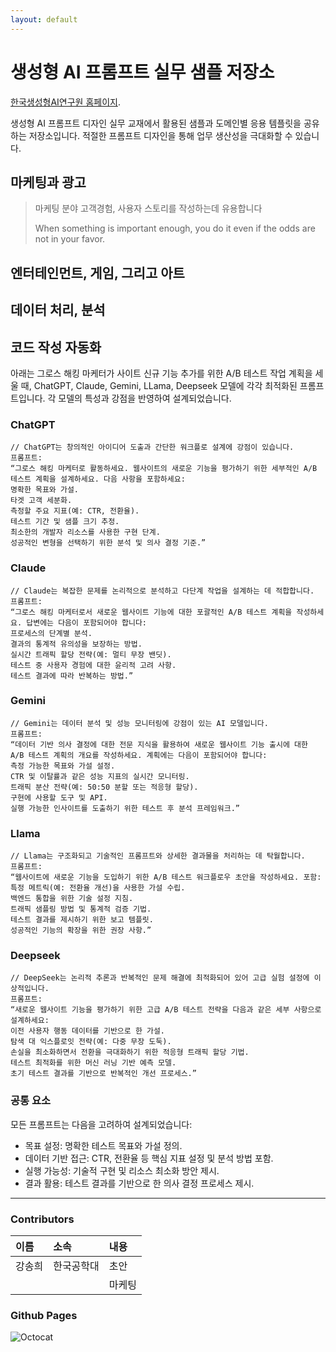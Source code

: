 ```yaml
---
layout: default
---
```


# 생성형 AI 프롬프트 실무 샘플 저장소

[한국생성형AI연구원 홈페이지](./another-page.html).

생성형 AI 프롬프트 디자인 실무 교재에서 활용된 샘플과 도메인별 응용 템플릿을 공유하는 저장소입니다. 
적절한 프롬프트 디자인을 통해 업무 생산성을 극대화할 수 있습니다. 

## 마케팅과 광고

> 마케팅 분야 고객경험, 사용자 스토리를 작성하는데 유용합니다
>
> When something is important enough, you do it even if the odds are not in your favor.

## 엔터테인먼트, 게임, 그리고 아트

## 데이터 처리, 분석

## 코드 작성 자동화 

아래는 그로스 해킹 마케터가 사이트 신규 기능 추가를 위한 A/B 테스트 작업 계획을 세울 때, 
ChatGPT, Claude, Gemini, LLama, Deepseek 모델에 각각 최적화된 프롬프트입니다. 
각 모델의 특성과 강점을 반영하여 설계되었습니다.

### ChatGPT
```ChatGPT
// ChatGPT는 창의적인 아이디어 도출과 간단한 워크플로 설계에 강점이 있습니다.
프롬프트:
“그로스 해킹 마케터로 활동하세요. 웹사이트의 새로운 기능을 평가하기 위한 세부적인 A/B 테스트 계획을 설계하세요. 다음 사항을 포함하세요:
명확한 목표와 가설.
타겟 고객 세분화.
측정할 주요 지표(예: CTR, 전환율).
테스트 기간 및 샘플 크기 추정.
최소한의 개발자 리소스를 사용한 구현 단계.
성공적인 변형을 선택하기 위한 분석 및 의사 결정 기준.”
```
### Claude
```Claude
// Claude는 복잡한 문제를 논리적으로 분석하고 다단계 작업을 설계하는 데 적합합니다.
프롬프트:
“그로스 해킹 마케터로서 새로운 웹사이트 기능에 대한 포괄적인 A/B 테스트 계획을 작성하세요. 답변에는 다음이 포함되어야 합니다:
프로세스의 단계별 분석.
결과의 통계적 유의성을 보장하는 방법.
실시간 트래픽 할당 전략(예: 멀티 무장 밴딧).
테스트 중 사용자 경험에 대한 윤리적 고려 사항.
테스트 결과에 따라 반복하는 방법.”
```
### Gemini
```Gemini
// Gemini는 데이터 분석 및 성능 모니터링에 강점이 있는 AI 모델입니다.
프롬프트:
“데이터 기반 의사 결정에 대한 전문 지식을 활용하여 새로운 웹사이트 기능 출시에 대한 A/B 테스트 계획의 개요를 작성하세요. 계획에는 다음이 포함되어야 합니다:
측정 가능한 목표와 가설 설정.
CTR 및 이탈률과 같은 성능 지표의 실시간 모니터링.
트래픽 분산 전략(예: 50:50 분할 또는 적응형 할당).
구현에 사용할 도구 및 API.
실행 가능한 인사이트를 도출하기 위한 테스트 후 분석 프레임워크.”
```
### Llama
```Llama
// Llama는 구조화되고 기술적인 프롬프트와 상세한 결과물을 처리하는 데 탁월합니다.
프롬프트:
“웹사이트에 새로운 기능을 도입하기 위한 A/B 테스트 워크플로우 초안을 작성하세요. 포함:
특정 메트릭(예: 전환율 개선)을 사용한 가설 수립.
백엔드 통합을 위한 기술 설정 지침.
트래픽 샘플링 방법 및 통계적 검증 기법.
테스트 결과를 제시하기 위한 보고 템플릿.
성공적인 기능의 확장을 위한 권장 사항.”
```
### Deepseek
```Deepseek
// DeepSeek는 논리적 추론과 반복적인 문제 해결에 최적화되어 있어 고급 실험 설정에 이상적입니다.
프롬프트:
“새로운 웹사이트 기능을 평가하기 위한 고급 A/B 테스트 전략을 다음과 같은 세부 사항으로 설계하세요:
이전 사용자 행동 데이터를 기반으로 한 가설.
탐색 대 익스플로잇 전략(예: 다중 무장 도둑).
손실을 최소화하면서 전환을 극대화하기 위한 적응형 트래픽 할당 기법.
테스트 최적화를 위한 머신 러닝 기반 예측 모델.
초기 테스트 결과를 기반으로 반복적인 개선 프로세스.”

```

### 공통 요소

모든 프롬프트는 다음을 고려하여 설계되었습니다:
* 목표 설정: 명확한 테스트 목표와 가설 정의.
* 데이터 기반 접근: CTR, 전환율 등 핵심 지표 설정 및 분석 방법 포함.
* 실행 가능성: 기술적 구현 및 리소스 최소화 방안 제시.
* 결과 활용: 테스트 결과를 기반으로 한 의사 결정 프로세스 제시.

* * *
### Contributors

| 이름         | 소속              |  내용  |
|:-------------|:------------------|:------|
| 강송희       | 한국공학대        | 초안   |
|              |                   | 마케팅  |

### Github Pages

![Octocat](https://github.githubassets.com/images/icons/emoji/octocat.png)
